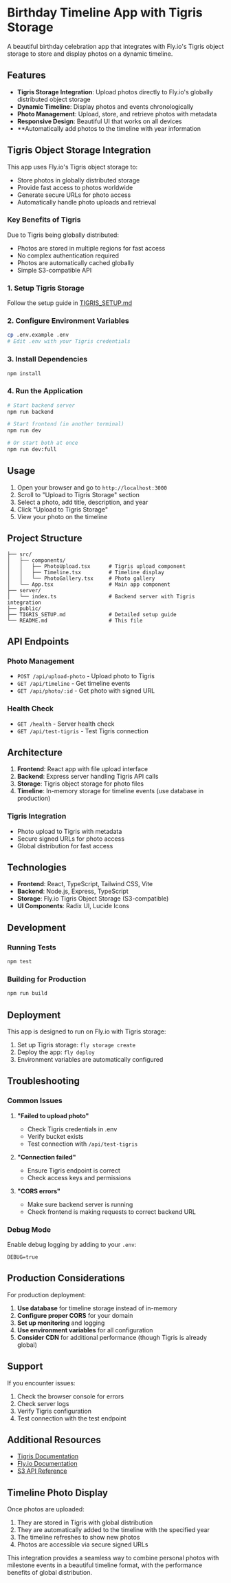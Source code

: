 # Birthday Timeline App with Tigris Storage

A beautiful birthday celebration app that integrates with Fly.io's Tigris object storage to store and display photos on a dynamic timeline.

## Features

- **Tigris Storage Integration**: Upload photos directly to Fly.io's globally distributed object storage
- **Dynamic Timeline**: Display photos and events chronologically
- **Photo Management**: Upload, store, and retrieve photos with metadata
- **Responsive Design**: Beautiful UI that works on all devices
- **Automatically add photos to the timeline with year information

## Tigris Object Storage Integration

This app uses Fly.io's Tigris object storage to:
- Store photos in globally distributed storage
- Provide fast access to photos worldwide
- Generate secure URLs for photo access
- Automatically handle photo uploads and retrieval

### Key Benefits of Tigris

Due to Tigris being globally distributed:
- Photos are stored in multiple regions for fast access
- No complex authentication required
- Photos are automatically cached globally
- Simple S3-compatible API

### 1. Setup Tigris Storage

Follow the setup guide in [TIGRIS_SETUP.md](./TIGRIS_SETUP.md)

### 2. Configure Environment Variables

```bash
cp .env.example .env
# Edit .env with your Tigris credentials
```

### 3. Install Dependencies

```bash
npm install
```

### 4. Run the Application

```bash
# Start backend server
npm run backend

# Start frontend (in another terminal)
npm run dev

# Or start both at once
npm run dev:full
```

## Usage

1. Open your browser and go to `http://localhost:3000`
2. Scroll to "Upload to Tigris Storage" section
3. Select a photo, add title, description, and year
4. Click "Upload to Tigris Storage"
5. View your photo on the timeline

## Project Structure

```
├── src/
│   ├── components/
│   │   ├── PhotoUpload.tsx      # Tigris upload component
│   │   ├── Timeline.tsx         # Timeline display
│   │   └── PhotoGallery.tsx     # Photo gallery
│   └── App.tsx                  # Main app component
├── server/
│   └── index.ts                 # Backend server with Tigris integration
├── public/
├── TIGRIS_SETUP.md              # Detailed setup guide
└── README.md                    # This file
```

## API Endpoints

### Photo Management
- `POST /api/upload-photo` - Upload photo to Tigris
- `GET /api/timeline` - Get timeline events
- `GET /api/photo/:id` - Get photo with signed URL

### Health Check
- `GET /health` - Server health check
- `GET /api/test-tigris` - Test Tigris connection

## Architecture

1. **Frontend**: React app with file upload interface
2. **Backend**: Express server handling Tigris API calls
3. **Storage**: Tigris object storage for photo files
4. **Timeline**: In-memory storage for timeline events (use database in production)

### Tigris Integration

- Photo upload to Tigris with metadata
- Secure signed URLs for photo access
- Global distribution for fast access

## Technologies

- **Frontend**: React, TypeScript, Tailwind CSS, Vite
- **Backend**: Node.js, Express, TypeScript
- **Storage**: Fly.io Tigris Object Storage (S3-compatible)
- **UI Components**: Radix UI, Lucide Icons

## Development

### Running Tests

```bash
npm test
```

### Building for Production

```bash
npm run build
```

## Deployment

This app is designed to run on Fly.io with Tigris storage:

1. Set up Tigris storage: `fly storage create`
2. Deploy the app: `fly deploy`
3. Environment variables are automatically configured

## Troubleshooting

### Common Issues

1. **"Failed to upload photo"**
   - Check Tigris credentials in .env
   - Verify bucket exists
   - Test connection with `/api/test-tigris`

2. **"Connection failed"**
   - Ensure Tigris endpoint is correct
   - Check access keys and permissions

3. **"CORS errors"**
   - Make sure backend server is running
   - Check frontend is making requests to correct backend URL

### Debug Mode

Enable debug logging by adding to your `.env`:
```
DEBUG=true
```

## Production Considerations

For production deployment:

1. **Use database** for timeline storage instead of in-memory
2. **Configure proper CORS** for your domain
3. **Set up monitoring** and logging
4. **Use environment variables** for all configuration
5. **Consider CDN** for additional performance (though Tigris is already global)

## Support

If you encounter issues:
1. Check the browser console for errors
2. Check server logs
3. Verify Tigris configuration
4. Test connection with the test endpoint

## Additional Resources

- [Tigris Documentation](https://fly.io/docs/reference/tigris/)
- [Fly.io Documentation](https://fly.io/docs/)
- [S3 API Reference](https://docs.aws.amazon.com/s3/latest/API/)

## Timeline Photo Display

Once photos are uploaded:
1. They are stored in Tigris with global distribution
2. They are automatically added to the timeline with the specified year
3. The timeline refreshes to show new photos
4. Photos are accessible via secure signed URLs

This integration provides a seamless way to combine personal photos with milestone events in a beautiful timeline format, with the performance benefits of global distribution.
